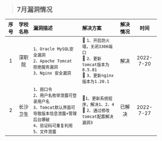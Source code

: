 > ## 7月漏洞情况

序号 | 学校名称 | 漏洞描述 | 解决方案 | 解决情况 | 时间
:-:|:-:|:-|:-|:-:|:-:|
1| 深职院 | `1、Oracle MySQL安全漏洞`<br> `2、Apache Tomcat 拒绝服务漏洞`<br> `3、Nginx 安全漏洞`<br> |:tada: `1、开启防火墙，关闭3306端口` <br> :tada: `2、更新tomcat版本为8.5.81` <br> :tada: `3、更新nginx版本为1.20.1` | 解决 | 2022-7-20 |
2| 长沙卫生| `1、弱口令` <br> `2、用户名枚举泄露可登录用户名` <br> `3、Tomcat默认界面可导致版本信息泄露+管理后台爆破` <br> `4、验证码可重复利用` <br> `5、文件泄露`|:tada:`1、更新系统程序，解决1、2、4 ` <br> :tada: `2、通过修改tomcat配置解决漏洞3`|已解决|2022-7-27